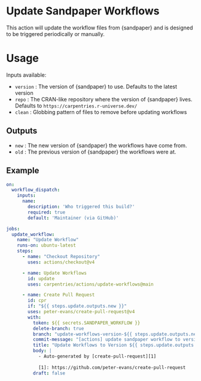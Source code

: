 # Update Sandpaper Workflows

This action will update the workflow files from {sandpaper} and is designed to be triggered periodically or manually. 

# Usage

Inputs available:

- `version` : The version of {sandpaper} to use. Defaults to the latest version
- `repo` : The CRAN-like repository where the version of {sandpaper} lives. Defaults to `https://carpentries.r-universe.dev/`
- `clean` : Globbing pattern of files to remove before updating workflows

## Outputs

- `new` : The new version of {sandpaper} the workflows have come from.
- `old` : The previous version of {sandpaper} the workflows were at.

## Example

```yaml
on:
  workflow_dispatch:
    inputs:
      name:
        description: 'Who triggered this build?'
        required: true
        default: 'Maintainer (via GitHub)'

jobs:
  update_workflow:
    name: "Update Workflow"
    runs-on: ubuntu-latest
    steps:
      - name: "Checkout Repository"
        uses: actions/checkout@v4

      - name: Update Workflows
        id: update
        uses: carpentries/actions/update-workflows@main

      - name: Create Pull Request
        id: cpr
        if: "${{ steps.update.outputs.new }}"
        uses: peter-evans/create-pull-request@v4
        with:
          token: ${{ secrets.SANDPAPER_WORKFLOW }}
          delete-branch: true
          branch: "update-workflows-version-${{ steps.update.outputs.new }}"
          commit-message: "[actions] update sandpaper workflow to version ${{ steps.update.outputs.new }}"
          title: "Update Workflows to Version ${{ steps.update.outputs.new }}"
          body: |
            - Auto-generated by [create-pull-request][1]
            
            [1]: https://github.com/peter-evans/create-pull-request
          draft: false
```
